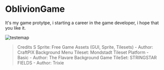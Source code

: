 # OblivionGame
 It's my game protytpe, i starting a career in the game developer, i hope that you like it.

![testemap](https://github.com/user-attachments/assets/efafc14b-b74d-4707-8962-1b7993e66e95)

> Credits S
> Sprite: Free Game Assets (GUI, Sprite, Tilesets) - Author: CraftPIX
> Background Menu Tileset: Mondstadt Tileset Platform - Basic - Author: The Flavare
> Background Game TileSet: STRINGSTAR FIELDS - Author: Trixie  
